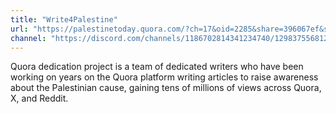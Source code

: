 ```yaml
---
title: "Write4Palestine"
url: "https://palestinetoday.quora.com/?ch=17&oid=2285&share=396067ef&srid=H9ABQ&target_type=tribe"
channel: "https://discord.com/channels/1186702814341234740/1298375568122970172"
---
```


Quora dedication project is a team of dedicated writers who have been working on years on the Quora platform writing articles to raise awareness about the Palestinian cause, gaining tens of millions of views across Quora, X, and Reddit.
